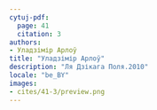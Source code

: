 ```yaml
---
cytuj-pdf:
  page: 41
  citation: 3
authors:
- Уладзімір Арлоў
title: "Уладзімір Арлоў"
description: "Ля Дзікага Поля.2010"
locale: "be_BY"
images:
- cites/41-3/preview.png
---
```

